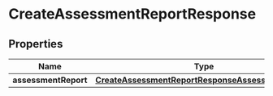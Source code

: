 

# CreateAssessmentReportResponse


## Properties

| Name | Type | Description | Notes |
|------------ | ------------- | ------------- | -------------|
|**assessmentReport** | [**CreateAssessmentReportResponseAssessmentReport**](CreateAssessmentReportResponseAssessmentReport.md) |  |  [optional] |



